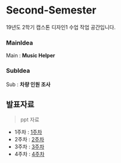 # Second-Semester

19년도 2학기 캡스톤 디자인1 수업 작업 공간입니다. 

 ### MainIdea
Main : **Music Helper**

 ### SubIdea
Sub : **차량 인원 조사**

발표자료
---------
>ppt 자료
 * 1주차 : [1주차](https://github.com/ForGraduate2020/Second-Semester/blob/master/%EC%BA%A1%EC%8A%A4%ED%86%A4%20%EB%94%94%EC%9E%90%EC%9D%B8%20%EC%95%84%EC%9D%B4%EB%94%94%EC%96%B4-confirm%EC%9D%B4%EC%A0%84(fix).pptx)
 * 2주차 : [2주차](https://github.com/ForGraduate2020/Second-Semester/blob/master/%EC%BA%A1%EC%8A%A4%ED%86%A4%20%EB%94%94%EC%9E%90%EC%9D%B8%202%EC%A3%BC%EC%B0%A8.pptx)
 * 3주차 : [3주차](https://github.com/ForGraduate2020/Second-Semester/blob/master/%EC%BA%A1%EC%8A%A4%ED%86%A4%20%EB%94%94%EC%9E%90%EC%9D%B8%203%EC%A3%BC%EC%B0%A8.pptx)
 * 4주차 : [4주차](https://github.com/ForGraduate2020/Second-Semester/blob/master/%EC%BA%A1%EC%8A%A4%ED%86%A4%20%EB%94%94%EC%9E%90%EC%9D%B8%204%EC%A3%BC%EC%B0%A8.pptx)
